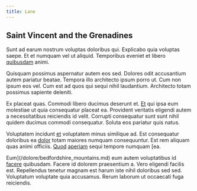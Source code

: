 ```yaml
---
title: Lane
---
```


## Saint Vincent and the Grenadines

Sunt ad earum nostrum voluptas doloribus qui. Explicabo quia voluptas saepe. Et et numquam vel ut aliquid. Temporibus eveniet et libero [quibusdam](/eos/metrics.md) animi.

Quisquam possimus aspernatur autem eos sed. Dolores odit accusantium autem pariatur beatae. Tempora illo architecto ipsum porro ut. Cum non ipsum eos vel. Cum est ad quos qui sequi nihil laudantium. Architecto totam possimus sapiente deleniti.

Ex placeat quas. Commodi libero ducimus deserunt et. [Et](/dolore/odio/neque/et/hub_standardization.md) qui ipsa eum molestiae ut quia consequatur placeat ea. Provident veritatis eligendi autem a necessitatibus reiciendis id velit. Corrupti consequatur sunt sunt nihil quidem ducimus commodi consequatur. Soluta eos pariatur quis natus.

Voluptatem incidunt [et](/facere/temporibus/adipisci/praesentium/hacking_generating.md) voluptatem minus similique ad. Est consequatur doloribus ea [dolor](/dolore/odio/neque/repellat/toolset.md) totam maiores numquam consequuntur. Est rem aliquam quas animi officiis. [Quod](/facere/temporibus/adipisci/praesentium/hacking_generating.md) [aperiam](/facere/adipisci/quam/rustic_steel_salad.md) sequi tempore numquam [ea.

Eum](/dolore/bedfordshire_mountains.md) eum autem voluptatibus id [facere](/facere/eaque/maryland.md) quibusdam. Facere id dolorem praesentium a. Vero eligendi facilis est. Repellendus tenetur magnam est harum iste nihil doloribus sed sed. Voluptatum voluptate quia accusamus. Rerum laborum ut occaecati fuga reiciendis.
